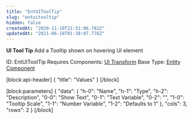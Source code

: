 ```yaml
---
title: "EntUIToolTip"
slug: "entuitooltip"
hidden: false
createdAt: "2020-11-10T21:51:06.782Z"
updatedAt: "2021-06-18T01:38:07.776Z"
---
```

**UI Tool Tip**
Add a Tooltip shown on hovering UI element

ID: EntUIToolTip
Requires Components: [UI Transform](doc:entuitransform)
Base Type: [Entity Component](doc:componententity)

[block:api-header]
{
  "title": "Values"
}
[/block]

[block:parameters]
{
  "data": {
    "h-0": "Name",
    "h-1": "Type",
    "h-2": "Description",
    "0-0": "Show Text",
    "0-1": "Text Variable",
    "0-2": "",
    "1-0": "Tooltip Scale",
    "1-1": "Number Variable",
    "1-2": "Defaults to 1"
  },
  "cols": 3,
  "rows": 2
}
[/block]